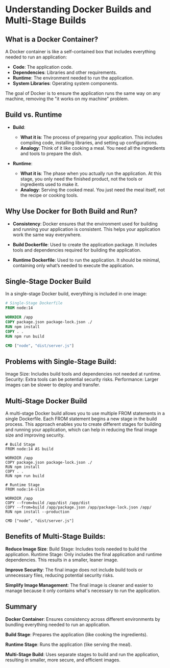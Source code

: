 # Understanding Docker Builds and Multi-Stage Builds

## What is a Docker Container?

A Docker container is like a self-contained box that includes everything needed to run an application:
- **Code**: The application code.
- **Dependencies**: Libraries and other requirements.
- **Runtime**: The environment needed to run the application.
- **System Libraries**: Operating system components.

The goal of Docker is to ensure the application runs the same way on any machine, removing the "it works on my machine" problem.

## Build vs. Runtime

- **Build**:
  - **What it is**: The process of preparing your application. This includes compiling code, installing libraries, and setting up configurations.
  - **Analogy**: Think of it like cooking a meal. You need all the ingredients and tools to prepare the dish.

- **Runtime**:
  - **What it is**: The phase when you actually run the application. At this stage, you only need the finished product, not the tools or ingredients used to make it.
  - **Analogy**: Serving the cooked meal. You just need the meal itself, not the recipe or cooking tools.

## Why Use Docker for Both Build and Run?

- **Consistency**: Docker ensures that the environment used for building and running your application is consistent. This helps your application work the same way everywhere.

- **Build Dockerfile**: Used to create the application package. It includes tools and dependencies required for building the application.

- **Runtime Dockerfile**: Used to run the application. It should be minimal, containing only what’s needed to execute the application.

## Single-Stage Docker Build

In a single-stage Docker build, everything is included in one image:

```dockerfile
# Single-Stage Dockerfile
FROM node:14

WORKDIR /app
COPY package.json package-lock.json ./
RUN npm install
COPY . .
RUN npm run build

CMD ["node", "dist/server.js"]
```
## Problems with Single-Stage Build:

Image Size: Includes build tools and dependencies not needed at runtime.
Security: Extra tools can be potential security risks.
Performance: Larger images can be slower to deploy and transfer.

## Multi-Stage Docker Build
A multi-stage Docker build allows you to use multiple FROM statements in a single Dockerfile. Each FROM statement begins a new stage in the build process. This approach enables you to create different stages for building and running your application, which can help in reducing the final image size and improving security.
```
# Build Stage
FROM node:14 AS build

WORKDIR /app
COPY package.json package-lock.json ./
RUN npm install
COPY . .
RUN npm run build

# Runtime Stage
FROM node:14-slim

WORKDIR /app
COPY --from=build /app/dist /app/dist
COPY --from=build /app/package.json /app/package-lock.json /app/
RUN npm install --production

CMD ["node", "dist/server.js"]
```

## Benefits of Multi-Stage Builds:

**Reduce Image Size**:
Build Stage: Includes tools needed to build the application.
Runtime Stage: Only includes the final application and runtime dependencies. This results in a smaller, leaner image.

**Improve Security**:
The final image does not include build tools or unnecessary files, reducing potential security risks.

**Simplify Image Management**:
The final image is cleaner and easier to manage because it only contains what's necessary to run the application.
## Summary
**Docker Container**: Ensures consistency across different environments by bundling everything needed to run an application.

**Build Stage**: Prepares the application (like cooking the ingredients).

**Runtime Stage**: Runs the application (like serving the meal).

**Multi-Stage Build**: Uses separate stages to build and run the application, resulting in smaller, more secure, and efficient images.
